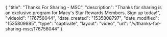{
    "title": "Thanks For Sharing - MSC",
    "description": "Thanks for sharing is an exclusive program for Macy's Star Rewards Members. Sign up today!",
    "videoid": "176756044",
    "date_created": "1535808797",
    "date_modified": "1535809885",
    "type": "captivate",
    "layout": "video",
    "url": "\/v\/thanks-for-sharing-msc\/176756044"
}